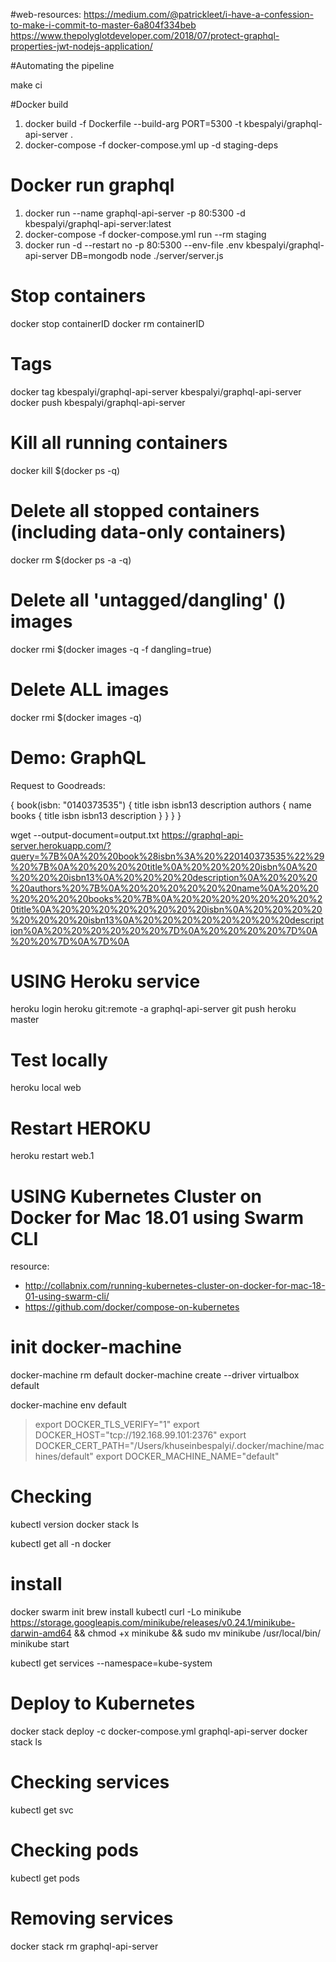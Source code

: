 #web-resources:
 https://medium.com/@patrickleet/i-have-a-confession-to-make-i-commit-to-master-6a804f334beb
 https://www.thepolyglotdeveloper.com/2018/07/protect-graphql-properties-jwt-nodejs-application/

#Automating the pipeline

make ci

#Docker build

1) docker build -f Dockerfile --build-arg PORT=5300 -t kbespalyi/graphql-api-server .
2) docker-compose -f docker-compose.yml up -d staging-deps

# Docker run graphql

1) docker run --name graphql-api-server -p 80:5300 -d kbespalyi/graphql-api-server:latest
2) docker-compose -f docker-compose.yml run --rm staging
3) docker run -d --restart no -p 80:5300 --env-file .env kbespalyi/graphql-api-server DB=mongodb node ./server/server.js

# Stop containers
docker stop containerID
docker rm containerID

# Tags
docker tag kbespalyi/graphql-api-server kbespalyi/graphql-api-server
docker push kbespalyi/graphql-api-server



# Kill all running containers
docker kill $(docker ps -q)
# Delete all stopped containers (including data-only containers)
docker rm $(docker ps -a -q)
# Delete all 'untagged/dangling' (<none>) images
docker rmi $(docker images -q -f dangling=true)
# Delete ALL images
docker rmi $(docker images -q)

# Demo: GraphQL

Request to Goodreads:

{
  book(isbn: "0140373535") {
    title
    isbn
    isbn13
    description
    authors {
      name
      books {
        title
        isbn
        isbn13
        description
      }
    }
  }
}

wget  --output-document=output.txt https://graphql-api-server.herokuapp.com/?query=%7B%0A%20%20book%28isbn%3A%20%220140373535%22%29%20%7B%0A%20%20%20%20title%0A%20%20%20%20isbn%0A%20%20%20%20isbn13%0A%20%20%20%20description%0A%20%20%20%20authors%20%7B%0A%20%20%20%20%20%20name%0A%20%20%20%20%20%20books%20%7B%0A%20%20%20%20%20%20%20%20title%0A%20%20%20%20%20%20%20%20isbn%0A%20%20%20%20%20%20%20%20isbn13%0A%20%20%20%20%20%20%20%20description%0A%20%20%20%20%20%20%7D%0A%20%20%20%20%7D%0A%20%20%7D%0A%7D%0A


# USING Heroku service

heroku login
heroku git:remote -a graphql-api-server
git push heroku master

# Test locally
heroku local web

# Restart HEROKU
heroku restart web.1



# USING Kubernetes Cluster on Docker for Mac 18.01 using Swarm CLI
resource:
- http://collabnix.com/running-kubernetes-cluster-on-docker-for-mac-18-01-using-swarm-cli/
- https://github.com/docker/compose-on-kubernetes

# init docker-machine
docker-machine rm default
docker-machine create --driver virtualbox default

docker-machine env default
> export DOCKER_TLS_VERIFY="1"
> export DOCKER_HOST="tcp://192.168.99.101:2376"
> export DOCKER_CERT_PATH="/Users/khuseinbespalyi/.docker/machine/machines/default"
> export DOCKER_MACHINE_NAME="default"

# Checking
kubectl version
docker stack ls

kubectl get all -n docker

# install
docker swarm init
brew install kubectl
curl -Lo minikube https://storage.googleapis.com/minikube/releases/v0.24.1/minikube-darwin-amd64 && chmod +x minikube && sudo mv minikube /usr/local/bin/
minikube start

kubectl get services --namespace=kube-system

# Deploy to Kubernetes
docker stack deploy -c docker-compose.yml graphql-api-server
docker stack ls

# Checking services
kubectl get svc

# Checking pods
kubectl get pods

# Removing services
docker stack rm graphql-api-server

